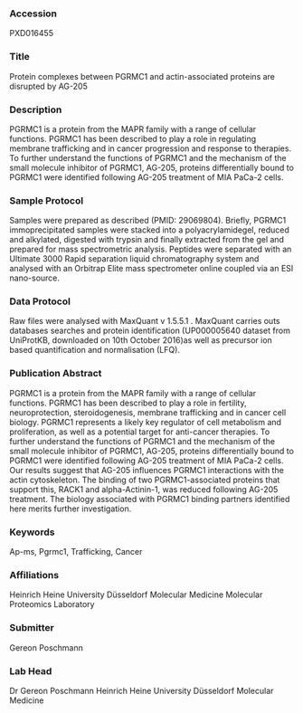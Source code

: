### Accession
PXD016455

### Title
Protein complexes between PGRMC1 and actin-associated proteins are disrupted by AG-205

### Description
PGRMC1 is a protein from the MAPR family with a range of cellular functions. PGRMC1 has been described to play a role in regulating membrane trafficking and in cancer progression and response to therapies. To further understand the functions of PGRMC1 and the mechanism of the small molecule inhibitor of PGRMC1, AG-205, proteins differentially bound to PGRMC1 were identified following AG-205 treatment of MIA PaCa-2 cells.

### Sample Protocol
Samples were prepared as described (PMID: 29069804). Briefly, PGRMC1 immoprecipitated samples were stacked into a polyacrylamidegel, reduced and alkylated, digested with trypsin and finally extracted from the gel and prepared for mass spectrometric analysis. Peptides were separated with an Ultimate 3000 Rapid separation liquid chromatography system and analysed with an Orbitrap Elite mass spectrometer online coupled via an ESI nano-source.

### Data Protocol
Raw files were analysed with MaxQuant v 1.5.5.1 . MaxQuant carries outs databases searches and protein identification (UP000005640 dataset from UniProtKB, downloaded on 10th October 2016)as well as precursor ion based quantification and normalisation (LFQ).

### Publication Abstract
PGRMC1 is a protein from the MAPR family with a range of cellular functions. PGRMC1 has been described to play a role in fertility, neuroprotection, steroidogenesis, membrane trafficking and in cancer cell biology. PGRMC1 represents a likely key regulator of cell metabolism and proliferation, as well as a potential target for anti-cancer therapies. To further understand the functions of PGRMC1 and the mechanism of the small molecule inhibitor of PGRMC1, AG-205, proteins differentially bound to PGRMC1 were identified following AG-205 treatment of MIA PaCa-2&#xa0;cells. Our results suggest that AG-205 influences PGRMC1 interactions with the actin cytoskeleton. The binding of two PGRMC1-associated proteins that support this, RACK1 and alpha-Actinin-1, was reduced following AG-205 treatment. The biology associated with PGRMC1 binding partners identified here merits further investigation.

### Keywords
Ap-ms, Pgrmc1, Trafficking, Cancer

### Affiliations
Heinrich Heine University Düsseldorf Molecular Medicine
Molecular Proteomics Laboratory

### Submitter
Gereon Poschmann

### Lab Head
Dr Gereon Poschmann
Heinrich Heine University Düsseldorf Molecular Medicine



